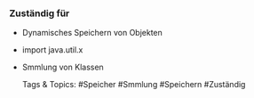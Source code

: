 ### Zuständig für

- Dynamisches Speichern von Objekten
- import java.util.x
- Smmlung von Klassen

   Tags & Topics:
   #Speicher
   #Smmlung
   #Speichern
   #Zuständig